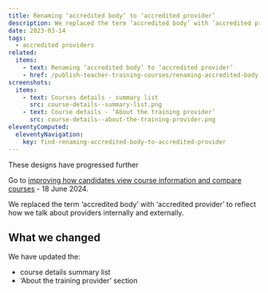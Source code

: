```yaml
---
title: Renaming ‘accredited body’ to ‘accredited provider’
description: We replaced the term ‘accredited body’ with ‘accredited provider’ to reflect how we talk about providers internally and externally
date: 2023-03-14
tags:
  - accredited providers
related:
  items:
    - text: Renaming ‘accredited body’ to ‘accredited provider’
    - href: /publish-teacher-training-courses/renaming-accredited-body-to-accredited-provider/
screenshots:
  items:
    - text: Courses details - summary list
      src: course-details--summary-list.png
    - text: Course details - ‘About the training provider’
      src: course-details--about-the-training-provider.png
eleventyComputed:
  eleventyNavigation:
    key: find-renaming-accredited-body-to-accredited-provider
---
```


<div class="govuk-inset-text">
  <p class="govuk-heading-s">
    These designs have progressed further
  </p>
  Go to <a href="https://becoming-a-teacher.design-history.education.gov.uk/find-teacher-training/improving-course-pages/?">improving how candidates view course information and compare courses</a> - 18 June 2024.
</div>

We replaced the term ‘accredited body’ with ‘accredited provider’ to reflect how we talk about providers internally and externally.

## What we changed

We have updated the:

- course details summary list
- ‘About the training provider’ section

